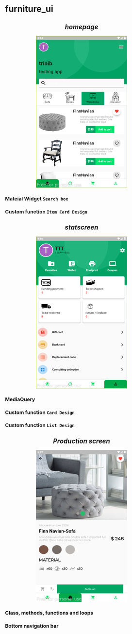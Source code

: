 # furniture_ui

<h2 align="center"><b><i>homepage</b></i></h2>
<p align="center"><a href="https://github.com/trinib/furniture_ui/blob/main/lib/home_page.dart"><img src="https://github.com/trinib/furniture_ui/blob/main/home_page.png" width=300 height=500></a>

### Mateial Widget `Search box`

### Custom function `Item Card Design`
 
<h2 align="center"><b><i>statscreen</b></i></h2>
<p align="center"><a href="https://github.com/trinib/furniture_ui/blob/main/lib/stat_screen.dart"><img src="https://github.com/trinib/furniture_ui/blob/main/stat_screen.png" width=300 height=500></a>
 
### MediaQuery
 
### Custom function `Card Design`
 
### Custom function `List Design`

<h2 align="center"><b><i>Production screen</b></i></h2>
<p align="center"><a href="https://github.com/trinib/furniture_ui/blob/main/lib/product_desc.dart"><img src="https://github.com/trinib/furniture_ui/blob/main/product_description.png" width=300 height=500></a>

### Class, methods, functions and loops

### Bottom navigation bar
